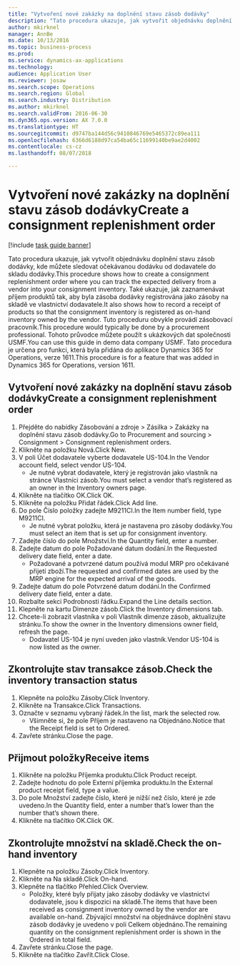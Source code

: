 ```yaml
---
title: "Vytvoření nové zakázky na doplnění stavu zásob dodávky"
description: "Tato procedura ukazuje, jak vytvořit objednávku doplnění stavu zásob dodávky, kde můžete sledovat očekávanou dodávku od dodavatele do skladu dodávky."
author: mkirknel
manager: AnnBe
ms.date: 10/13/2016
ms.topic: business-process
ms.prod: 
ms.service: dynamics-ax-applications
ms.technology: 
audience: Application User
ms.reviewer: josaw
ms.search.scope: Operations
ms.search.region: Global
ms.search.industry: Distribution
ms.author: mkirknel
ms.search.validFrom: 2016-06-30
ms.dyn365.ops.version: AX 7.0.0
ms.translationtype: HT
ms.sourcegitcommit: d9747ba144d56c9410846769e5465372c89ea111
ms.openlocfilehash: 6366d6188d97ca54ba65c11699140be9ae2d4002
ms.contentlocale: cs-cz
ms.lasthandoff: 08/07/2018

---
```

# <a name="create-a-consignment-replenishment-order"></a><span data-ttu-id="d1071-103">Vytvoření nové zakázky na doplnění stavu zásob dodávky</span><span class="sxs-lookup"><span data-stu-id="d1071-103">Create a consignment replenishment order</span></span>

[!include [task guide banner](../../includes/task-guide-banner.md)]

<span data-ttu-id="d1071-104">Tato procedura ukazuje, jak vytvořit objednávku doplnění stavu zásob dodávky, kde můžete sledovat očekávanou dodávku od dodavatele do skladu dodávky.</span><span class="sxs-lookup"><span data-stu-id="d1071-104">This procedure shows how to create a consignment replenishment order where you can track the expected delivery from a vendor into your consignment inventory.</span></span> <span data-ttu-id="d1071-105">Také ukazuje, jak zaznamenávat příjem produktů tak, aby byla zásoba dodávky registrována jako zásoby na skladě ve vlastnictví dodavatele.</span><span class="sxs-lookup"><span data-stu-id="d1071-105">It also shows how to record a receipt of products so that the consignment inventory is registered as on-hand inventory owned by the vendor.</span></span> <span data-ttu-id="d1071-106">Tuto proceduru obvykle provádí zásobovací pracovník.</span><span class="sxs-lookup"><span data-stu-id="d1071-106">This procedure would typically be done by a procurement professional.</span></span> <span data-ttu-id="d1071-107">Tohoto průvodce můžete použít s ukázkových dat společnosti USMF.</span><span class="sxs-lookup"><span data-stu-id="d1071-107">You can use this guide in demo data company USMF.</span></span> <span data-ttu-id="d1071-108">Tato procedura je určena pro funkci, která byla přidána do aplikace Dynamics 365 for Operations, verze 1611.</span><span class="sxs-lookup"><span data-stu-id="d1071-108">This procedure is for a feature that was added in Dynamics 365 for Operations, version 1611.</span></span>




## <a name="create-a-consignment-replenishment-order"></a><span data-ttu-id="d1071-109">Vytvoření nové zakázky na doplnění stavu zásob dodávky</span><span class="sxs-lookup"><span data-stu-id="d1071-109">Create a consignment replenishment order</span></span>
1. <span data-ttu-id="d1071-110">Přejděte do nabídky Zásobování a zdroje > Zásilka > Zakázky na doplnění stavu zásob dodávky.</span><span class="sxs-lookup"><span data-stu-id="d1071-110">Go to Procurement and sourcing > Consignment > Consignment replenishment orders.</span></span>
2. <span data-ttu-id="d1071-111">Klikněte na položku Nová.</span><span class="sxs-lookup"><span data-stu-id="d1071-111">Click New.</span></span>
3. <span data-ttu-id="d1071-112">V poli Účet dodavatele vyberte dodavatele US-104.</span><span class="sxs-lookup"><span data-stu-id="d1071-112">In the Vendor account field, select vendor US-104.</span></span>
    * <span data-ttu-id="d1071-113">Je nutné vybrat dodavatele, který je registrován jako vlastník na stránce Vlastníci zásob.</span><span class="sxs-lookup"><span data-stu-id="d1071-113">You must select a vendor that’s registered as an owner in the Inventory owners page.</span></span>  
4. <span data-ttu-id="d1071-114">Klikněte na tlačítko OK.</span><span class="sxs-lookup"><span data-stu-id="d1071-114">Click OK.</span></span>
5. <span data-ttu-id="d1071-115">Klikněte na položku Přidat řádek.</span><span class="sxs-lookup"><span data-stu-id="d1071-115">Click Add line.</span></span>
6. <span data-ttu-id="d1071-116">Do pole Číslo položky zadejte M9211CI.</span><span class="sxs-lookup"><span data-stu-id="d1071-116">In the Item number field, type M9211CI.</span></span>
    * <span data-ttu-id="d1071-117">Je nutné vybrat položku, která je nastavena pro zásoby dodávky.</span><span class="sxs-lookup"><span data-stu-id="d1071-117">You must select an item that is set up for consignment inventory.</span></span>  
7. <span data-ttu-id="d1071-118">Zadejte číslo do pole Množství.</span><span class="sxs-lookup"><span data-stu-id="d1071-118">In the Quantity field, enter a number.</span></span>
8. <span data-ttu-id="d1071-119">Zadejte datum do pole Požadované datum dodání.</span><span class="sxs-lookup"><span data-stu-id="d1071-119">In the Requested delivery date field, enter a date.</span></span>
    * <span data-ttu-id="d1071-120">Požadované a potvrzené datum používá modul MRP pro očekávané přijetí zboží.</span><span class="sxs-lookup"><span data-stu-id="d1071-120">The requested and confirmed dates are used by the MRP engine for the expected arrival of the goods.</span></span>  
9. <span data-ttu-id="d1071-121">Zadejte datum do pole Potvrzené datum dodání.</span><span class="sxs-lookup"><span data-stu-id="d1071-121">In the Confirmed delivery date field, enter a date.</span></span>
10. <span data-ttu-id="d1071-122">Rozbalte sekci Podrobnosti řádku.</span><span class="sxs-lookup"><span data-stu-id="d1071-122">Expand the Line details section.</span></span>
11. <span data-ttu-id="d1071-123">Klepněte na kartu Dimenze zásob.</span><span class="sxs-lookup"><span data-stu-id="d1071-123">Click the Inventory dimensions tab.</span></span>
12. <span data-ttu-id="d1071-124">Chcete-li zobrazit vlastníka v poli Vlastník dimenze zásob, aktualizujte stránku.</span><span class="sxs-lookup"><span data-stu-id="d1071-124">To show the owner in the Inventory dimensions owner field, refresh the page.</span></span>
    * <span data-ttu-id="d1071-125">Dodavatel US-104 je nyní uveden jako vlastník.</span><span class="sxs-lookup"><span data-stu-id="d1071-125">Vendor US-104 is now listed as the owner.</span></span>  

## <a name="check-the-inventory-transaction-status"></a><span data-ttu-id="d1071-126">Zkontrolujte stav transakce zásob.</span><span class="sxs-lookup"><span data-stu-id="d1071-126">Check the inventory transaction status</span></span>
1. <span data-ttu-id="d1071-127">Klepněte na položku Zásoby.</span><span class="sxs-lookup"><span data-stu-id="d1071-127">Click Inventory.</span></span>
2. <span data-ttu-id="d1071-128">Klikněte na Transakce.</span><span class="sxs-lookup"><span data-stu-id="d1071-128">Click Transactions.</span></span>
3. <span data-ttu-id="d1071-129">Označte v seznamu vybraný řádek.</span><span class="sxs-lookup"><span data-stu-id="d1071-129">In the list, mark the selected row.</span></span>
    * <span data-ttu-id="d1071-130">Všimněte si, že pole Příjem je nastaveno na Objednáno.</span><span class="sxs-lookup"><span data-stu-id="d1071-130">Notice that the Receipt field is set to Ordered.</span></span>  
4. <span data-ttu-id="d1071-131">Zavřete stránku.</span><span class="sxs-lookup"><span data-stu-id="d1071-131">Close the page.</span></span>

## <a name="receive-items"></a><span data-ttu-id="d1071-132">Přijmout položky</span><span class="sxs-lookup"><span data-stu-id="d1071-132">Receive items</span></span>
1. <span data-ttu-id="d1071-133">Klikněte na položku Příjemka produktu.</span><span class="sxs-lookup"><span data-stu-id="d1071-133">Click Product receipt.</span></span>
2. <span data-ttu-id="d1071-134">Zadejte hodnotu do pole Externí příjemka produktu.</span><span class="sxs-lookup"><span data-stu-id="d1071-134">In the External product receipt field, type a value.</span></span>
3. <span data-ttu-id="d1071-135">Do pole Množství zadejte číslo, které je nižší než číslo, které je zde uvedeno.</span><span class="sxs-lookup"><span data-stu-id="d1071-135">In the Quantity field, enter a number that’s lower than the number that’s shown there.</span></span>
4. <span data-ttu-id="d1071-136">Klikněte na tlačítko OK.</span><span class="sxs-lookup"><span data-stu-id="d1071-136">Click OK.</span></span>

## <a name="check-the-on-hand-inventory"></a><span data-ttu-id="d1071-137">Zkontrolujte množství na skladě.</span><span class="sxs-lookup"><span data-stu-id="d1071-137">Check the on-hand inventory</span></span>
1. <span data-ttu-id="d1071-138">Klepněte na položku Zásoby.</span><span class="sxs-lookup"><span data-stu-id="d1071-138">Click Inventory.</span></span>
2. <span data-ttu-id="d1071-139">Klikněte na Na skladě.</span><span class="sxs-lookup"><span data-stu-id="d1071-139">Click On-hand.</span></span>
3. <span data-ttu-id="d1071-140">Klepněte na tlačítko Přehled.</span><span class="sxs-lookup"><span data-stu-id="d1071-140">Click Overview.</span></span>
    * <span data-ttu-id="d1071-141">Položky, které byly přijaty jako zásoby dodávky ve vlastnictví dodavatele, jsou k dispozici na skladě.</span><span class="sxs-lookup"><span data-stu-id="d1071-141">The items that have been received as consignment inventory owned by the vendor are available on-hand.</span></span> <span data-ttu-id="d1071-142">Zbývající množství na objednávce doplnění stavu zásob dodávky je uvedeno v poli Celkem objednáno.</span><span class="sxs-lookup"><span data-stu-id="d1071-142">The remaining quantity on the consignment replenishment order is shown in the Ordered in total field.</span></span>  
4. <span data-ttu-id="d1071-143">Zavřete stránku.</span><span class="sxs-lookup"><span data-stu-id="d1071-143">Close the page.</span></span>
5. <span data-ttu-id="d1071-144">Klikněte na tlačítko Zavřít.</span><span class="sxs-lookup"><span data-stu-id="d1071-144">Click Close.</span></span>

